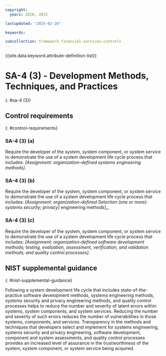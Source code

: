 ```yaml
---
copyright:
  years: 2020, 2025

lastupdated: "2025-02-26"

keywords:

subcollection: framework-financial-services-controls
---
```


{{site.data.keyword.attribute-definition-list}}

# SA-4 (3) -  Development Methods, Techniques, and Practices
{: #sa-4 (3)}

## Control requirements
{: #control-requirements}



### SA-4 (3) (a)


Require the developer of the system, system component, or system service to demonstrate the use of a system development life cycle process that includes:
_[Assignment: organization-defined systems engineering methods]_.


### SA-4 (3) (b)


Require the developer of the system, system component, or system service to demonstrate the use of a system development life cycle process that includes:
_[Assignment: organization-defined Selection (one or more): systems security; privacy]_ engineering methods]_.


### SA-4 (3) (c)


Require the developer of the system, system component, or system service to demonstrate the use of a system development life cycle process that includes:
_[Assignment: organization-defined software development methods; testing, evaluation, assessment, verification, and validation methods; and quality control processes]_.












## NIST supplemental guidance
{: #nist-supplemental-guidance}

Following a system development life cycle that includes state-of-the-practice software development methods, systems engineering methods, systems security and privacy engineering methods, and quality control processes helps to reduce the number and severity of latent errors within systems, system components, and system services. Reducing the number and severity of such errors reduces the number of vulnerabilities in those systems, components, and services. Transparency in the methods and techniques that developers select and implement for systems engineering, systems security and privacy engineering, software development, component and system assessments, and quality control processes provides an increased level of assurance in the trustworthiness of the system, system component, or system service being acquired.
